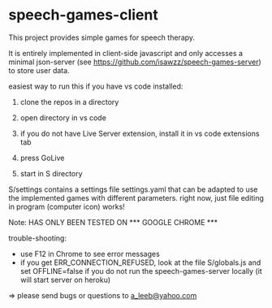 # speech-games-client

This project provides simple games for speech therapy. 

It is entirely implemented in client-side javascript and only accesses a minimal json-server (see https://github.com/isawzz/speech-games-server) to store user data.

easiest way to run this if you have vs code installed:
1. clone the repos in a directory

2. open directory in vs code

3. if you do not have Live Server extension, install it in vs code extensions tab

4. press GoLive

5. start in S directory 

S/settings contains a settings file settings.yaml that can be adapted to use the implemented games with different parameters. right now, just file editing in program (computer icon) works!

Note: HAS ONLY BEEN TESTED ON *** GOOGLE CHROME ***

trouble-shooting: 
- use F12 in Chrome to see error messages
- if you get ERR_CONNECTION_REFUSED, look at the file S/globals.js and set OFFLINE=false if you do not run the speech-games-server locally (it will start server on heroku)

=> please send bugs or questions to a_leeb@yahoo.com
